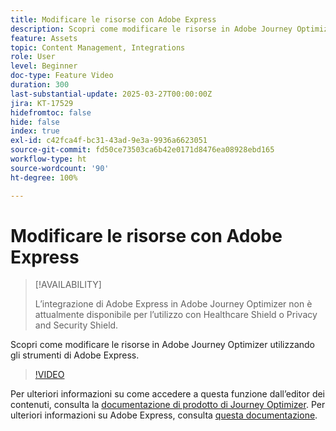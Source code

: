 ```yaml
---
title: Modificare le risorse con Adobe Express
description: Scopri come modificare le risorse in Adobe Journey Optimizer utilizzando gli strumenti di Adobe Express.
feature: Assets
topic: Content Management, Integrations
role: User
level: Beginner
doc-type: Feature Video
duration: 300
last-substantial-update: 2025-03-27T00:00:00Z
jira: KT-17529
hidefromtoc: false
hide: false
index: true
exl-id: c42fca4f-bc31-43ad-9e3a-9936a6623051
source-git-commit: fd50ce73503ca6b42e0171d8476ea08928ebd165
workflow-type: ht
source-wordcount: '90'
ht-degree: 100%

---
```


# Modificare le risorse con Adobe Express

>[!AVAILABILITY]
>
>L’integrazione di Adobe Express in Adobe Journey Optimizer non è attualmente disponibile per l’utilizzo con Healthcare Shield o Privacy and Security Shield.

Scopri come modificare le risorse in Adobe Journey Optimizer utilizzando gli strumenti di Adobe Express.

>[!VIDEO](https://video.tv.adobe.com/v/3455531/?learn=on&enablevpops&captions=ita)

Per ulteriori informazioni su come accedere a questa funzione dall’editor dei contenuti, consulta la [documentazione di prodotto di Journey Optimizer](https://experienceleague.adobe.com/it/docs/journey-optimizer/using/assets-images/express). Per ulteriori informazioni su Adobe Express, consulta [questa documentazione](https://helpx.adobe.com/it/express/user-guide.html).
